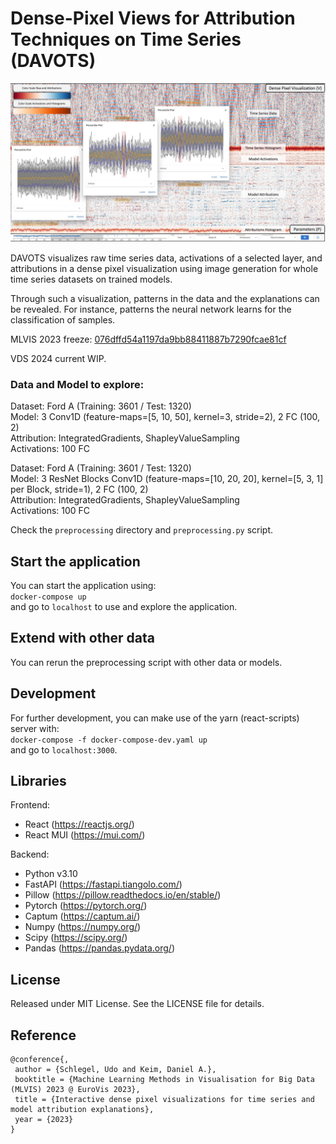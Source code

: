 # Dense-Pixel Views for Attribution Techniques on Time Series (DAVOTS)

![Teaser DAVOTS](images/teaser.png)

DAVOTS visualizes raw time series data, activations of a selected layer, and attributions in a dense pixel visualization using image generation for whole time series datasets on trained models.

Through such a visualization, patterns in the data and the explanations can be revealed.
For instance, patterns the neural network learns for the classification of samples.

MLVIS 2023 freeze: [076dffd54a1197da9bb88411887b7290fcae81cf](https://github.com/visual-xai-for-time-series/dense-time-series-attributions/tree/076dffd54a1197da9bb88411887b7290fcae81cf)

VDS 2024 current WIP.

### Data and Model to explore:

Dataset: Ford A (Training: 3601 / Test: 1320)  
Model: 3 Conv1D (feature-maps=[5, 10, 50], kernel=3, stride=2), 2 FC (100, 2)  
Attribution: IntegratedGradients, ShapleyValueSampling  
Activations: 100 FC

Dataset: Ford A (Training: 3601 / Test: 1320)  
Model: 3 ResNet Blocks Conv1D (feature-maps=[10, 20, 20], kernel=[5, 3, 1] per Block, stride=1), 2 FC (100, 2)  
Attribution: IntegratedGradients, ShapleyValueSampling  
Activations: 100 FC

Check the `preprocessing` directory and `preprocessing.py` script.

## Start the application

You can start the application using:  
`docker-compose up`  
and go to `localhost` to use and explore the application.

## Extend with other data

You can rerun the preprocessing script with other data or models.

## Development

For further development, you can make use of the yarn (react-scripts) server with:  
`docker-compose -f docker-compose-dev.yaml up`  
and go to `localhost:3000`.

## Libraries

Frontend:

-   React (https://reactjs.org/)
-   React MUI (https://mui.com/)

Backend:

-   Python v3.10
-   FastAPI (https://fastapi.tiangolo.com/)
-   Pillow (https://pillow.readthedocs.io/en/stable/)
-   Pytorch (https://pytorch.org/)
-   Captum (https://captum.ai/)
-   Numpy (https://numpy.org/)
-   Scipy (https://scipy.org/)
-   Pandas (https://pandas.pydata.org/)

## License

Released under MIT License. See the LICENSE file for details.

## Reference

```
@conference{,
 author = {Schlegel, Udo and Keim, Daniel A.},
 booktitle = {Machine Learning Methods in Visualisation for Big Data (MLVIS) 2023 @ EuroVis 2023},
 title = {Interactive dense pixel visualizations for time series and model attribution explanations},
 year = {2023}
}
```

